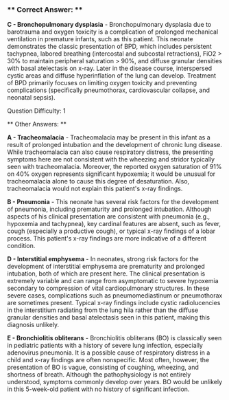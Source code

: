 ### ** Correct Answer: **

**C - Bronchopulmonary dysplasia** - Bronchopulmonary dysplasia due to barotrauma and oxygen toxicity is a complication of prolonged mechanical ventilation in premature infants, such as this patient. This neonate demonstrates the classic presentation of BPD, which includes persistent tachypnea, labored breathing (intercostal and subcostal retractions), FiO2 > 30% to maintain peripheral saturation > 90%, and diffuse granular densities with basal atelectasis on x-ray. Later in the disease course, interspersed cystic areas and diffuse hyperinflation of the lung can develop. Treatment of BPD primarily focuses on limiting oxygen toxicity and preventing complications (specifically pneumothorax, cardiovascular collapse, and neonatal sepsis).

Question Difficulty: 1

** Other Answers: **

**A - Tracheomalacia** - Tracheomalacia may be present in this infant as a result of prolonged intubation and the development of chronic lung disease. While tracheomalacia can also cause respiratory distress, the presenting symptoms here are not consistent with the wheezing and stridor typically seen with tracheomalacia. Moreover, the reported oxygen saturation of 91% on 40% oxygen represents significant hypoxemia; it would be unusual for tracheomalacia alone to cause this degree of desaturation. Also, tracheomalacia would not explain this patient's x-ray findings.

**B - Pneumonia** - This neonate has several risk factors for the development of pneumonia, including prematurity and prolonged intubation. Although aspects of his clinical presentation are consistent with pneumonia (e.g., hypoxemia and tachypnea), key cardinal features are absent, such as fever, cough (especially a productive cough), or typical x-ray findings of a lobar process. This patient's x-ray findings are more indicative of a different condition.

**D - Interstitial emphysema** - In neonates, strong risk factors for the development of interstitial emphysema are prematurity and prolonged intubation, both of which are present here. The clinical presentation is extremely variable and can range from asymptomatic to severe hypoxemia secondary to compression of vital cardiopulmonary structures. In these severe cases, complications such as pneumomediastinum or pneumothorax are sometimes present. Typical x-ray findings include cystic radiolucencies in the interstitium radiating from the lung hila rather than the diffuse granular densities and basal atelectasis seen in this patient, making this diagnosis unlikely.

**E - Bronchiolitis obliterans** - Bronchiolitis obliterans (BO) is classically seen in pediatric patients with a history of severe lung infection, especially adenovirus pneumonia. It is a possible cause of respiratory distress in a child and x-ray findings are often nonspecific. Most often, however, the presentation of BO is vague, consisting of coughing, wheezing, and shortness of breath. Although the pathophysiology is not entirely understood, symptoms commonly develop over years. BO would be unlikely in this 5-week-old patient with no history of significant infection.

